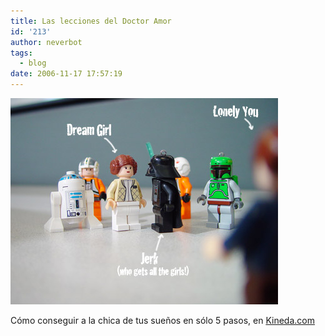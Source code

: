```yaml
---
title: Las lecciones del Doctor Amor
id: '213'
author: neverbot
tags:
  - blog
date: 2006-11-17 17:57:19
---
```


[![Kineda](./las-lecciones-del-doctor-amor/LegoDating.jpg "Kineda")](http://www.kineda.com/?p=1096 "Kineda")

Cómo conseguir a la chica de tus sueños en sólo 5 pasos, en [Kineda.com](http://www.kineda.com/?p=1096)
